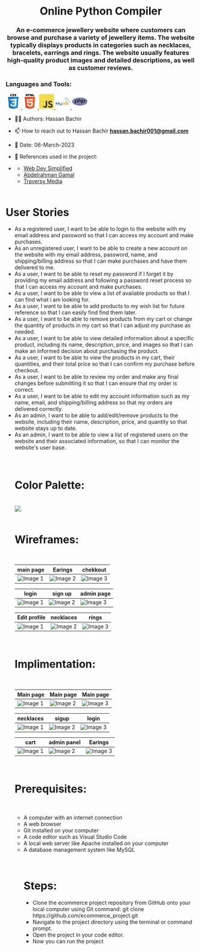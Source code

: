 <h1 align="center">Online Python Compiler</h1>
<h3 align="center">An e-commerce jewellery website where customers can browse and purchase a variety of jewellery items. The website typically displays products in categories such as necklaces, bracelets, earrings and rings. The website usually features high-quality product images and detailed descriptions, as well as customer reviews.</h3>
<h3 align="left">Languages and Tools:</h3>
<p align="left"> <a href="https://www.w3schools.com/css/" target="_blank" rel="noreferrer"> <img src="https://raw.githubusercontent.com/devicons/devicon/master/icons/css3/css3-original-wordmark.svg" alt="css3" width="40" height="40"/> </a> <a href="https://www.w3.org/html/" target="_blank" rel="noreferrer"> <img src="https://raw.githubusercontent.com/devicons/devicon/master/icons/html5/html5-original-wordmark.svg" alt="html5" width="40" height="40"/> </a> <a href="https://developer.mozilla.org/en-US/docs/Web/JavaScript" target="_blank" rel="noreferrer"> <img src="https://raw.githubusercontent.com/devicons/devicon/master/icons/javascript/javascript-original.svg" alt="javascript" width="40" height="40"/> </a> <a href="https://www.mysql.com/" target="_blank" rel="noreferrer"> <img src="https://raw.githubusercontent.com/devicons/devicon/master/icons/mysql/mysql-original-wordmark.svg" alt="mysql" width="40" height="40"/> </a> <a href="https://www.php.net" target="_blank" rel="noreferrer"> <img src="https://raw.githubusercontent.com/devicons/devicon/master/icons/php/php-original.svg" alt="php" width="40" height="40"/> </a> </p>


- 👨‍💻 Authors:  Hassan Bachir



- 📫 How to reach out to Hassan Bachir **hassan.bachir001@gmail.com**

- 🌱 Date: 06-March-2023

- 📝 References used in the project:

- <ul><li><a href="https://youtu.be/mxHoPYFsTuk">Web Dev Simplified</a>
  </li>
  <li><a href="https://youtu.be/Iy7oFI76FpE" >Abdelrahman Gamal</a></li>
  <li><a href="https://youtu.be/JttTcnidSdQ">Traversy Media</a></li>
  </ul><br>

<h1 align="left">User Stories</h1>
<ul><li>As a registered user, I want to be able to login to the website with my email address and password so that I can access my account and make purchases.</li>
<li>As an unregistered user, I want to be able to create a new account on the website with my email address, password, name, and shipping/billing address so that I can make purchases and have them delivered to me.</li>
<li>As a user, I want to be able to reset my password if I forget it by providing my email address and following a password reset process so that I can access my account and make purchases.</li>
<li>As a user, I want to be able to view a list of available products  so that I can find what i am looking for.</li>
<li>As a user, I want to be able to add products to my wish list for future reference so that I can easily find find them later.</li>
<li>As a user, I want to be able to remove products from my cart or change the quantity of products in my cart so that I can adjust my purchase as needed.</li>
<li>As a user, I want to be able to view detailed information about a specific product, including its name, description, price, and images so that I can make an informed decision about purchasing the product.</li>
<li>As a user, I want to be able to view the products in my cart, their quantities, and their total price so that I can confirm my purchase before checkout.</li>
<li>As a user, I want to be able to review my order and make any final changes before submitting it so that I can ensure that my order is correct.
</li>
<li>As a user, I want to be able to edit my account information such as my name, email, and shipping/billing address so that my orders are delivered correctly.</li>
<li>As an admin, I want to be able to add/edit/remove products to the website, including their name, description, price, and quantity so that website stays up to date.
</li>
<li>As an admin, I want to be able to view a list of registered users on the website and their associated information, so that I can monitor the website's user base.</li><br><br>




<h1 align="left">Color Palette:</h1><br>
<img align="center" src="./images/palette1.png"><br><br>

<h1 align="left">Wireframes:</h1><br>

| main page | Earings | chekkout |
| --- | --- | --- |
| ![Image 1](./images/wireframes/1.png) | ![Image 2](./images/wireframes/2.png) | ![Image 3](./images/wireframes/3.png) |

| login | sign up | admin page |
| --- | --- | --- |
| ![Image 1](./images/wireframes/8.png) | ![Image 2](./images/wireframes/9.png) | ![Image 3](./images/wireframes/10.png) |


| Edit profile | necklaces | rings |
| --- | --- | --- |
| ![Image 1](./images/wireframes/4.png) | ![Image 2](./images/wireframes/5.png) | ![Image 3](./images/wireframes/6.png) |

<br>
<h1 align="left">Implimentation:</h1><br>


| Main page | Main page | Main page |
| --- | --- | --- |
| ![Image 1](./images/implement/1.png) | ![Image 2](./images/implement/2.png) | ![Image 3](./images/implement/3.png) |


| necklaces | sigup | login |
| --- | --- | --- |
| ![Image 1](./images/implement/4.png) | ![Image 2](./images/implement/5.png) | ![Image 3](./images/implement/6.png) |


| cart | admin panel | Earings |
| --- | --- | --- |
| ![Image 1](./images/implement/7.png) | ![Image 2](./images/implement/8.png) | ![Image 3](./images/implement/9.png) |

<br><h1 align="left">Prerequisites:</h1><br>
<ul>
<li>A computer with an internet connection</li>
<li>A web browser</li>
<li>Git installed on your computer</li>
<li>A code editor such as Visual Studio Code</li>
<li>A local web server like Apache installed on your computer</li>
<li>A database management system like MySQL</li>

<br><h1 align="left">Steps:</h1>
<ul>
<li>Clone the ecommerce project repository from GitHub onto your local computer using Git command: git clone https://github.com/ecommerce_project.git</li>
<li>Navigate to the project directory using the terminal or command prompt.</li>
<li>Open the project in your code editor.</li>
<li>Now you can run the project</li>

